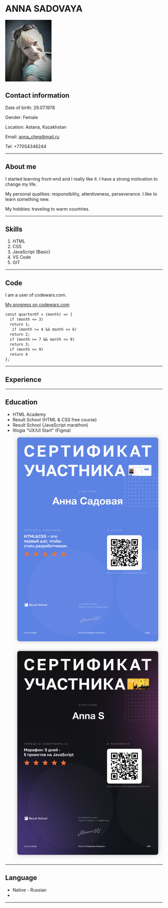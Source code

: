 # ANNA SADOVAYA 
![photo](/img/anna.png "Photo")

## Contact information
Date of birth: 29.07.1978

Gender: Female

Location: Astana, Kazakhstan

Email: anna_cheg@mail.ru

Tel: +77054346244

________________________________________________________________________________________________________________

## About me
I started learning front-end and I really like it.
I have a strong motivation to change my life.

My personal qualities: responsibility, attentiveness, perseverance.
I like to learn something new.

My hobbies: traveling to warm countries.

________________________________________________________________________________________________________________

## Skills
1. HTML
2. CSS
3. JavaScript (Basic)
4. VS Code
5. GIT

________________________________________________________________________________________________________________

## Code
I am a user of codewars.com. 

[My progress on codewars.com](https://www.codewars.com/users/rsschool_996a9d6e82893a5c) 

```
const quarterOf = (month) => {
  if (month <= 3)
  return 1;
   if (month >= 4 && month <= 6)
  return 2;
  if (month >= 7 && month <= 9)
  return 3;
  if (month >= 9)
  return 4
};
```
________________________________________________________________________________________________________________

## Experience



________________________________________________________________________________________________________________

## Education
* HTML Academy 
* Result School (HTML & CSS free course)
* Result School (JavaScript marathon)
* Itlogia "UX/UI Start" (Figma)
![](img/%D0%A1%D0%B5%D1%80%D1%82%D0%B8%D1%84%D0%B8%D0%BA%D0%B0%D1%82%20HTML%20%D0%B8%20CSS%20(1).png "Certificate")
![photo](img/%D0%A1%D0%B5%D1%80%D1%82%D0%B8%D1%84%D0%B8%D0%BA%D0%B0%D1%82%20HTML%20%D0%B8%20CSS%20(2).png "Certificate")
________________________________________________________________________________________________________________

## Language
* Native - Russian
* 
________________________________________________________________________________________________________________
